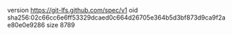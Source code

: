 version https://git-lfs.github.com/spec/v1
oid sha256:02c66cc6e6ff53329dcaed0c664d26705e364b5d3bf873d9ca9f2ae80e0e9286
size 8789

